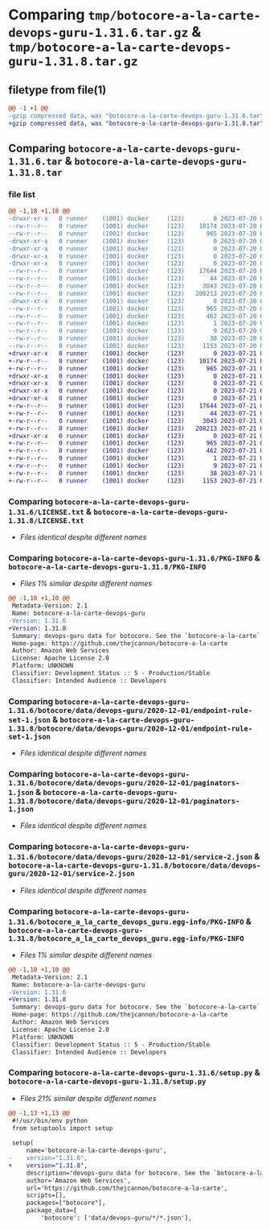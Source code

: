 # Comparing `tmp/botocore-a-la-carte-devops-guru-1.31.6.tar.gz` & `tmp/botocore-a-la-carte-devops-guru-1.31.8.tar.gz`

## filetype from file(1)

```diff
@@ -1 +1 @@
-gzip compressed data, was "botocore-a-la-carte-devops-guru-1.31.6.tar", last modified: Thu Jul 20 01:20:14 2023, max compression
+gzip compressed data, was "botocore-a-la-carte-devops-guru-1.31.8.tar", last modified: Fri Jul 21 01:21:23 2023, max compression
```

## Comparing `botocore-a-la-carte-devops-guru-1.31.6.tar` & `botocore-a-la-carte-devops-guru-1.31.8.tar`

### file list

```diff
@@ -1,18 +1,18 @@
-drwxr-xr-x   0 runner    (1001) docker     (123)        0 2023-07-20 01:20:14.378631 botocore-a-la-carte-devops-guru-1.31.6/
--rw-r--r--   0 runner    (1001) docker     (123)    10174 2023-07-20 01:20:14.000000 botocore-a-la-carte-devops-guru-1.31.6/LICENSE.txt
--rw-r--r--   0 runner    (1001) docker     (123)      965 2023-07-20 01:20:14.378631 botocore-a-la-carte-devops-guru-1.31.6/PKG-INFO
-drwxr-xr-x   0 runner    (1001) docker     (123)        0 2023-07-20 01:20:14.378631 botocore-a-la-carte-devops-guru-1.31.6/botocore/
-drwxr-xr-x   0 runner    (1001) docker     (123)        0 2023-07-20 01:20:14.378631 botocore-a-la-carte-devops-guru-1.31.6/botocore/data/
-drwxr-xr-x   0 runner    (1001) docker     (123)        0 2023-07-20 01:20:14.378631 botocore-a-la-carte-devops-guru-1.31.6/botocore/data/devops-guru/
-drwxr-xr-x   0 runner    (1001) docker     (123)        0 2023-07-20 01:20:14.378631 botocore-a-la-carte-devops-guru-1.31.6/botocore/data/devops-guru/2020-12-01/
--rw-r--r--   0 runner    (1001) docker     (123)    17644 2023-07-20 01:19:55.000000 botocore-a-la-carte-devops-guru-1.31.6/botocore/data/devops-guru/2020-12-01/endpoint-rule-set-1.json
--rw-r--r--   0 runner    (1001) docker     (123)       44 2023-07-20 01:19:55.000000 botocore-a-la-carte-devops-guru-1.31.6/botocore/data/devops-guru/2020-12-01/examples-1.json
--rw-r--r--   0 runner    (1001) docker     (123)     3043 2023-07-20 01:19:55.000000 botocore-a-la-carte-devops-guru-1.31.6/botocore/data/devops-guru/2020-12-01/paginators-1.json
--rw-r--r--   0 runner    (1001) docker     (123)   208213 2023-07-20 01:19:55.000000 botocore-a-la-carte-devops-guru-1.31.6/botocore/data/devops-guru/2020-12-01/service-2.json
-drwxr-xr-x   0 runner    (1001) docker     (123)        0 2023-07-20 01:20:14.378631 botocore-a-la-carte-devops-guru-1.31.6/botocore_a_la_carte_devops_guru.egg-info/
--rw-r--r--   0 runner    (1001) docker     (123)      965 2023-07-20 01:20:14.000000 botocore-a-la-carte-devops-guru-1.31.6/botocore_a_la_carte_devops_guru.egg-info/PKG-INFO
--rw-r--r--   0 runner    (1001) docker     (123)      462 2023-07-20 01:20:14.000000 botocore-a-la-carte-devops-guru-1.31.6/botocore_a_la_carte_devops_guru.egg-info/SOURCES.txt
--rw-r--r--   0 runner    (1001) docker     (123)        1 2023-07-20 01:20:14.000000 botocore-a-la-carte-devops-guru-1.31.6/botocore_a_la_carte_devops_guru.egg-info/dependency_links.txt
--rw-r--r--   0 runner    (1001) docker     (123)        9 2023-07-20 01:20:14.000000 botocore-a-la-carte-devops-guru-1.31.6/botocore_a_la_carte_devops_guru.egg-info/top_level.txt
--rw-r--r--   0 runner    (1001) docker     (123)       38 2023-07-20 01:20:14.378631 botocore-a-la-carte-devops-guru-1.31.6/setup.cfg
--rw-r--r--   0 runner    (1001) docker     (123)     1153 2023-07-20 01:20:14.000000 botocore-a-la-carte-devops-guru-1.31.6/setup.py
+drwxr-xr-x   0 runner    (1001) docker     (123)        0 2023-07-21 01:21:23.182963 botocore-a-la-carte-devops-guru-1.31.8/
+-rw-r--r--   0 runner    (1001) docker     (123)    10174 2023-07-21 01:21:22.000000 botocore-a-la-carte-devops-guru-1.31.8/LICENSE.txt
+-rw-r--r--   0 runner    (1001) docker     (123)      965 2023-07-21 01:21:23.182963 botocore-a-la-carte-devops-guru-1.31.8/PKG-INFO
+drwxr-xr-x   0 runner    (1001) docker     (123)        0 2023-07-21 01:21:23.178963 botocore-a-la-carte-devops-guru-1.31.8/botocore/
+drwxr-xr-x   0 runner    (1001) docker     (123)        0 2023-07-21 01:21:23.178963 botocore-a-la-carte-devops-guru-1.31.8/botocore/data/
+drwxr-xr-x   0 runner    (1001) docker     (123)        0 2023-07-21 01:21:23.178963 botocore-a-la-carte-devops-guru-1.31.8/botocore/data/devops-guru/
+drwxr-xr-x   0 runner    (1001) docker     (123)        0 2023-07-21 01:21:23.182963 botocore-a-la-carte-devops-guru-1.31.8/botocore/data/devops-guru/2020-12-01/
+-rw-r--r--   0 runner    (1001) docker     (123)    17644 2023-07-21 01:21:06.000000 botocore-a-la-carte-devops-guru-1.31.8/botocore/data/devops-guru/2020-12-01/endpoint-rule-set-1.json
+-rw-r--r--   0 runner    (1001) docker     (123)       44 2023-07-21 01:21:06.000000 botocore-a-la-carte-devops-guru-1.31.8/botocore/data/devops-guru/2020-12-01/examples-1.json
+-rw-r--r--   0 runner    (1001) docker     (123)     3043 2023-07-21 01:21:06.000000 botocore-a-la-carte-devops-guru-1.31.8/botocore/data/devops-guru/2020-12-01/paginators-1.json
+-rw-r--r--   0 runner    (1001) docker     (123)   208213 2023-07-21 01:21:06.000000 botocore-a-la-carte-devops-guru-1.31.8/botocore/data/devops-guru/2020-12-01/service-2.json
+drwxr-xr-x   0 runner    (1001) docker     (123)        0 2023-07-21 01:21:23.182963 botocore-a-la-carte-devops-guru-1.31.8/botocore_a_la_carte_devops_guru.egg-info/
+-rw-r--r--   0 runner    (1001) docker     (123)      965 2023-07-21 01:21:23.000000 botocore-a-la-carte-devops-guru-1.31.8/botocore_a_la_carte_devops_guru.egg-info/PKG-INFO
+-rw-r--r--   0 runner    (1001) docker     (123)      462 2023-07-21 01:21:23.000000 botocore-a-la-carte-devops-guru-1.31.8/botocore_a_la_carte_devops_guru.egg-info/SOURCES.txt
+-rw-r--r--   0 runner    (1001) docker     (123)        1 2023-07-21 01:21:23.000000 botocore-a-la-carte-devops-guru-1.31.8/botocore_a_la_carte_devops_guru.egg-info/dependency_links.txt
+-rw-r--r--   0 runner    (1001) docker     (123)        9 2023-07-21 01:21:23.000000 botocore-a-la-carte-devops-guru-1.31.8/botocore_a_la_carte_devops_guru.egg-info/top_level.txt
+-rw-r--r--   0 runner    (1001) docker     (123)       38 2023-07-21 01:21:23.182963 botocore-a-la-carte-devops-guru-1.31.8/setup.cfg
+-rw-r--r--   0 runner    (1001) docker     (123)     1153 2023-07-21 01:21:22.000000 botocore-a-la-carte-devops-guru-1.31.8/setup.py
```

### Comparing `botocore-a-la-carte-devops-guru-1.31.6/LICENSE.txt` & `botocore-a-la-carte-devops-guru-1.31.8/LICENSE.txt`

 * *Files identical despite different names*

### Comparing `botocore-a-la-carte-devops-guru-1.31.6/PKG-INFO` & `botocore-a-la-carte-devops-guru-1.31.8/PKG-INFO`

 * *Files 1% similar despite different names*

```diff
@@ -1,10 +1,10 @@
 Metadata-Version: 2.1
 Name: botocore-a-la-carte-devops-guru
-Version: 1.31.6
+Version: 1.31.8
 Summary: devops-guru data for botocore. See the `botocore-a-la-carte` package for more info.
 Home-page: https://github.com/thejcannon/botocore-a-la-carte
 Author: Amazon Web Services
 License: Apache License 2.0
 Platform: UNKNOWN
 Classifier: Development Status :: 5 - Production/Stable
 Classifier: Intended Audience :: Developers
```

### Comparing `botocore-a-la-carte-devops-guru-1.31.6/botocore/data/devops-guru/2020-12-01/endpoint-rule-set-1.json` & `botocore-a-la-carte-devops-guru-1.31.8/botocore/data/devops-guru/2020-12-01/endpoint-rule-set-1.json`

 * *Files identical despite different names*

### Comparing `botocore-a-la-carte-devops-guru-1.31.6/botocore/data/devops-guru/2020-12-01/paginators-1.json` & `botocore-a-la-carte-devops-guru-1.31.8/botocore/data/devops-guru/2020-12-01/paginators-1.json`

 * *Files identical despite different names*

### Comparing `botocore-a-la-carte-devops-guru-1.31.6/botocore/data/devops-guru/2020-12-01/service-2.json` & `botocore-a-la-carte-devops-guru-1.31.8/botocore/data/devops-guru/2020-12-01/service-2.json`

 * *Files identical despite different names*

### Comparing `botocore-a-la-carte-devops-guru-1.31.6/botocore_a_la_carte_devops_guru.egg-info/PKG-INFO` & `botocore-a-la-carte-devops-guru-1.31.8/botocore_a_la_carte_devops_guru.egg-info/PKG-INFO`

 * *Files 1% similar despite different names*

```diff
@@ -1,10 +1,10 @@
 Metadata-Version: 2.1
 Name: botocore-a-la-carte-devops-guru
-Version: 1.31.6
+Version: 1.31.8
 Summary: devops-guru data for botocore. See the `botocore-a-la-carte` package for more info.
 Home-page: https://github.com/thejcannon/botocore-a-la-carte
 Author: Amazon Web Services
 License: Apache License 2.0
 Platform: UNKNOWN
 Classifier: Development Status :: 5 - Production/Stable
 Classifier: Intended Audience :: Developers
```

### Comparing `botocore-a-la-carte-devops-guru-1.31.6/setup.py` & `botocore-a-la-carte-devops-guru-1.31.8/setup.py`

 * *Files 21% similar despite different names*

```diff
@@ -1,13 +1,13 @@
 #!/usr/bin/env python
 from setuptools import setup
 
 setup(
     name='botocore-a-la-carte-devops-guru',
-    version="1.31.6",
+    version="1.31.8",
     description='devops-guru data for botocore. See the `botocore-a-la-carte` package for more info.',
     author='Amazon Web Services',
     url='https://github.com/thejcannon/botocore-a-la-carte',
     scripts=[],
     packages=["botocore"],
     package_data={
         'botocore': ['data/devops-guru/*/*.json'],
```

